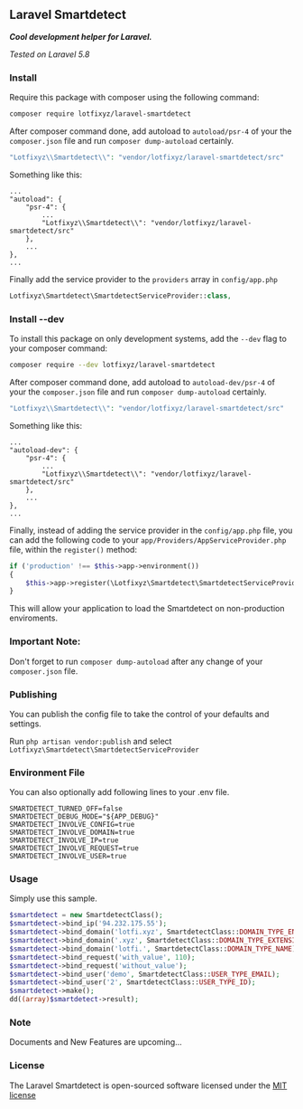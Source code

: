 ## Laravel Smartdetect
___Cool development helper for Laravel.___

_Tested on Laravel 5.8_

### Install

Require this package with composer using the following command:
```bash
composer require lotfixyz/laravel-smartdetect
```

After composer command done, add autoload to `autoload/psr-4` of your the `composer.json` file and run `composer dump-autoload` certainly.
```php
"Lotfixyz\\Smartdetect\\": "vendor/lotfixyz/laravel-smartdetect/src"
```

Something like this:
```comment
...
"autoload": {
    "psr-4": {
        ...
        "Lotfixyz\\Smartdetect\\": "vendor/lotfixyz/laravel-smartdetect/src"
    },
    ...
},
...
```

Finally add the service provider to the `providers` array in `config/app.php`
```php
Lotfixyz\Smartdetect\SmartdetectServiceProvider::class,
```

### Install --dev

To install this package on only development systems, add the `--dev` flag to your composer command:
```bash
composer require --dev lotfixyz/laravel-smartdetect
```

After composer command done, add autoload to `autoload-dev/psr-4` of your the `composer.json` file and run `composer dump-autoload` certainly.
```php
"Lotfixyz\\Smartdetect\\": "vendor/lotfixyz/laravel-smartdetect/src"
```

Something like this:
```comment
...
"autoload-dev": {
    "psr-4": {
        ...
        "Lotfixyz\\Smartdetect\\": "vendor/lotfixyz/laravel-smartdetect/src"
    },
    ...
},
...
```

Finally, instead of adding the service provider in the `config/app.php` file, you can add the following code to your `app/Providers/AppServiceProvider.php` file, within the `register()` method:

```php
if ('production' !== $this->app->environment())
{
    $this->app->register(\Lotfixyz\Smartdetect\SmartdetectServiceProvider::class);
}
```

This will allow your application to load the Smartdetect on non-production enviroments.

### Important Note:

Don't forget to run `composer dump-autoload` after any change of your `composer.json` file.

### Publishing

You can publish the config file to take the control of your defaults and settings.

Run `php artisan vendor:publish` and select `Lotfixyz\Smartdetect\SmartdetectServiceProvider`

### Environment File

You can also optionally add following lines to your .env file.
```dotenv
SMARTDETECT_TURNED_OFF=false
SMARTDETECT_DEBUG_MODE="${APP_DEBUG}"
SMARTDETECT_INVOLVE_CONFIG=true
SMARTDETECT_INVOLVE_DOMAIN=true
SMARTDETECT_INVOLVE_IP=true
SMARTDETECT_INVOLVE_REQUEST=true
SMARTDETECT_INVOLVE_USER=true
```

### Usage

Simply use this sample.
```php
$smartdetect = new SmartdetectClass();
$smartdetect->bind_ip('94.232.175.55');
$smartdetect->bind_domain('lotfi.xyz', SmartdetectClass::DOMAIN_TYPE_ENTIRE);
$smartdetect->bind_domain('.xyz', SmartdetectClass::DOMAIN_TYPE_EXTENSION);
$smartdetect->bind_domain('lotfi.', SmartdetectClass::DOMAIN_TYPE_NAME);
$smartdetect->bind_request('with_value', 110);
$smartdetect->bind_request('without_value');
$smartdetect->bind_user('demo', SmartdetectClass::USER_TYPE_EMAIL);
$smartdetect->bind_user('2', SmartdetectClass::USER_TYPE_ID);
$smartdetect->make();
dd((array)$smartdetect->result);
```
### Note

Documents and New Features are upcoming... 

### License

The Laravel Smartdetect is open-sourced software licensed under the [MIT license](http://opensource.org/licenses/MIT)
